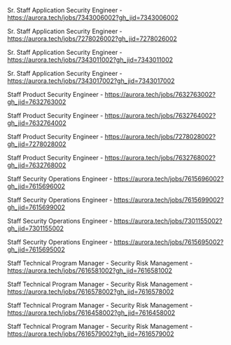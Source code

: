 Sr. Staff Application Security Engineer - https://aurora.tech/jobs/7343006002?gh_jid=7343006002

Sr. Staff Application Security Engineer - https://aurora.tech/jobs/7278026002?gh_jid=7278026002

Sr. Staff Application Security Engineer - https://aurora.tech/jobs/7343011002?gh_jid=7343011002

Sr. Staff Application Security Engineer - https://aurora.tech/jobs/7343017002?gh_jid=7343017002

Staff Product Security Engineer - https://aurora.tech/jobs/7632763002?gh_jid=7632763002

Staff Product Security Engineer - https://aurora.tech/jobs/7632764002?gh_jid=7632764002

Staff Product Security Engineer - https://aurora.tech/jobs/7278028002?gh_jid=7278028002

Staff Product Security Engineer - https://aurora.tech/jobs/7632768002?gh_jid=7632768002

Staff Security Operations Engineer - https://aurora.tech/jobs/7615696002?gh_jid=7615696002

Staff Security Operations Engineer - https://aurora.tech/jobs/7615699002?gh_jid=7615699002

Staff Security Operations Engineer - https://aurora.tech/jobs/7301155002?gh_jid=7301155002

Staff Security Operations Engineer - https://aurora.tech/jobs/7615695002?gh_jid=7615695002

Staff Technical Program Manager - Security Risk Management - https://aurora.tech/jobs/7616581002?gh_jid=7616581002

Staff Technical Program Manager - Security Risk Management - https://aurora.tech/jobs/7616578002?gh_jid=7616578002

Staff Technical Program Manager - Security Risk Management - https://aurora.tech/jobs/7616458002?gh_jid=7616458002

Staff Technical Program Manager - Security Risk Management - https://aurora.tech/jobs/7616579002?gh_jid=7616579002

